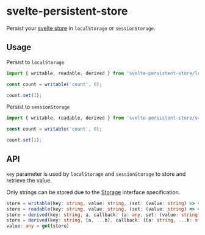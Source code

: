 # svelte-persistent-store

Persist your [svelte store](https://svelte.dev/docs#svelte_store) in `localStorage` or `sessionStorage`.

## Usage

Persist to `localStorage`

```javascript
import { writable, readable, derived } from 'svelte-persistent-store/local';

const count = writable('count', 0);

count.set(1);
```

Persist to `sessionStorage`

```javascript
import { writable, readable, derived } from 'svelte-persistent-store/session';

const count = writable('count', 0);

count.set(1);
```

## API

`key` parameter is used by `localStorage` and `sessionStorage` to store and retrieve the value.

Only strings can be stored due to the [Storage](https://developer.mozilla.org/en-US/docs/Web/API/Storage) interface
specification.

```typescript
store = writable(key: string, value: string, (set: (value: string) => void) => () => void)
store = readable(key: string, value: string, (set: (value: string) => void) => () => void)
store = derived(key: string, a, callback: (a: any, set: (value: string) => void) => void | () => void, initial_value: string)
store = derived(key: string, [a, ...b], callback: ([a: string, ...b: string[]], set: (value: string) => void) => void | () => void, initial_value: string)
value: any = get(store)
```
